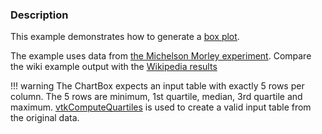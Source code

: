### Description

This example demonstrates how to generate a [box plot](https://en.wikipedia.org/wiki/Box_plot).

The example uses data from [the Michelson Morley experiment](https://en.wikipedia.org/wiki/Michelson%E2%80%93Morley_experiment). Compare the wiki example output with the [Wikipedia results](https://upload.wikimedia.org/wikipedia/commons/f/fa/Michelsonmorley-boxplot.svg)

!!! warning
    The ChartBox expects an input table with exactly 5 rows per column. The 5 rows are minimum, 1st quartile, median, 3rd quartile and maximum. [vtkComputeQuartiles](http://www.vtk.org/doc/nightly/html/classvtkComputeQuartiles.html) is used to create a valid input table from the original data.
